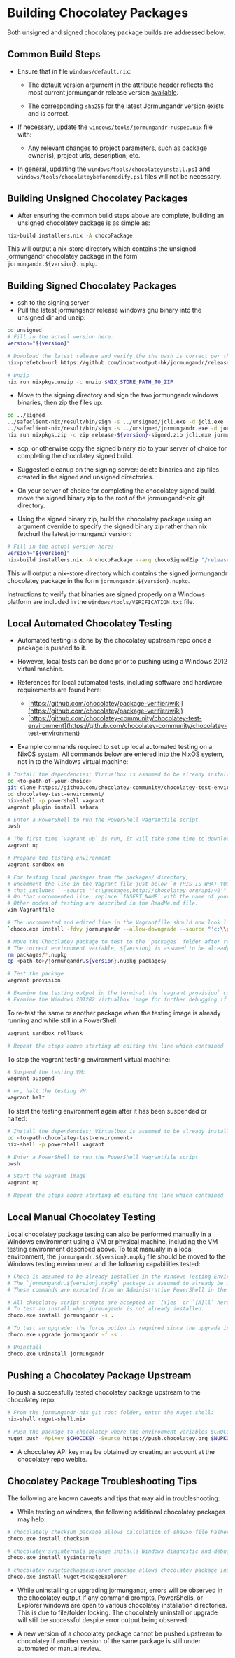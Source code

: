 # Building Chocolatey Packages

Both unsigned and signed chocolatey package builds are addressed below.

## Common Build Steps

- Ensure that in file `windows/default.nix`:

	-  The default version argument in the attribute header reflects the most current jormungandr release version [available](https://github.com/input-output-hk/jormungandr/releases).

	- The corresponding `sha256` for the latest Jormungandr version exists and is correct.

- If necessary, update the `windows/tools/jormungandr-nuspec.nix` file with:
	- Any relevant changes to project parameters, such as package owner(s), project urls, description, etc.

- In general, updating the `windows/tools/chocolateyinstall.ps1` and `windows/tools/chocolateybeforemodify.ps1` files will not be necessary.

## Building Unsigned Chocolatey Packages

- After ensuring the common build steps above are complete, building an unsigned chocolatey package is as simple as:

```sh
nix-build installers.nix -A chocoPackage
```
This will output a nix-store directory which contains the unsigned jormungandr chocolatey package in the form `jormungandr.${version}.nupkg`.

## Building Signed Chocolatey Packages

- ssh to the signing server
- Pull the latest jormungandr release windows gnu binary into the unsigned dir and unzip:

```sh
cd unsigned
# Fill in the actual version here:
version="${version}"

# Download the latest release and verify the sha hash is correct per the `windows/default.nix` file
nix-prefetch-url https://github.com/input-output-hk/jormungandr/releases/download/v${version}/jormungandr-v${version}-x86_64-pc-windows-gnu.zip

# Unzip
nix run nixpkgs.unzip -c unzip $NIX_STORE_PATH_TO_ZIP
```

- Move to the signing directory and sign the two jormungandr windows binaries, then zip the files up:

```sh
cd ../signed
../safeclient-nix/result/bin/sign -s ../unsigned/jcli.exe -d jcli.exe -n "Jormungandr" -u "https://github.com/input-output-hk/jormungandr" -i dcfd5ae14fcf6c13f7f7fc59d005dd7cfedfa212
../safeclient-nix/result/bin/sign -s ../unsigned/jormungandr.exe -d jormungandr.exe -n "Jormungandr" -u "https://github.com/input-output-hk/jormungandr" -i dcfd5ae14fcf6c13f7f7fc59d005dd7cfedfa212
nix run nixpkgs.zip -c zip release-${version}-signed.zip jcli.exe jormungandr.exe
```

- scp, or otherwise copy the signed binary zip to your server of choice for completing the chocolatey signed build.

- Suggested cleanup on the signing server: delete binaries and zip files created in the signed and unsigned directories.

- On your server of choice for completing the chocolatey signed build, move the signed binary zip to the root of the jormungandr-nix git directory.

- Using the signed binary zip, build the chocolatey package using an argument override to specify the signed binary zip rather than nix fetchurl the latest jormungandr version:

```sh
# Fill in the actual version here:
version="${version}"
nix-build installers.nix -A chocoPackage --arg chocoSignedZip "/release-${version}-signed.zip"
```

This will output a nix-store directory which contains the signed jormungandr chocolatey package in the form `jormungandr.${version}.nupkg`.

Instructions to verify that binaries are signed properly on a Windows platform are included in the `windows/tools/VERIFICATION.txt` file.

## Local Automated Chocolatey Testing

- Automated testing is done by the chocolatey upstream repo once a package is pushed to it.

- However, local tests can be done prior to pushing using a Windows 2012 virtual machine.

- References for local automated tests, including software and hardware requirements are found here:
	- [https://github.com/chocolatey/package-verifier/wiki](https://github.com/chocolatey/package-verifier/wiki)
	- [https://github.com/chocolatey-community/chocolatey-test-environment](https://github.com/chocolatey-community/chocolatey-test-environment)

- Example commands required to set up local automated testing on a NixOS system.  All commands below are entered into the NixOS system, not in to the Windows virtual machine:

```sh
# Install the dependencies; Virtualbox is assumed to be already installed as a NixOS option
cd <to-path-of-your-choice>
git clone https://github.com/chocolatey-community/chocolatey-test-environment.git
cd chocolatey-test-environment/
nix-shell -p powershell vagrant
vagrant plugin install sahara

# Enter a PowerShell to run the PowerShell Vagrantfile script
pwsh

# The first time `vagrant up` is run, it will take some time to download a W2012R2 datacenter server image
vagrant up

# Prepare the testing environment
vagrant sandbox on

# For testing local packages from the packages/ directory,
# uncomment the line in the Vagrant file just below `# THIS IS WHAT YOU CHANGE`
# that includes `--source "'c:\packages;http://chocolatey.org/api/v2'"`.
# On that uncommented line, replace `INSERT_NAME` with the name of your local package, without the version number or .nupkg file extension.
# Other modes of testing are described in the ReadMe.md file.
vim Vagrantfile

# The uncommented and edited line in the Vagrantfile should now look like the following (without the `` ticks):
`choco.exe install -fdvy jormungandr --allow-downgrade --source "'c:\\packages;http://chocolatey.org/api/v2/'"`

# Move the Chocolatey package to test to the `packages` folder after removing any other old test packages first
# The correct environment variable, ${version} is assumed to be already substituted into the filename.
rm packages/*.nupkg
cp <path-to>/jormungandr.${version}.nupkg packages/

# Test the package
vagrant provision

# Examine the testing output in the terminal the `vagrant provision` command was run
# Examine the Windows 2012R2 Virtualbox image for further debugging if needed
```

To re-test the same or another package when the testing image is already running and while still in a PowerShell:

```sh
vagrant sandbox rollback

# Repeat the steps above starting at editing the line which contained `INSERT_NAME`
```

To stop the vagrant testing environment virtual machine:

```sh
# Suspend the testing VM:
vagrant suspend

# or, halt the testing VM:
vagrant halt
```

To start the testing environment again after it has been suspended or halted:

```sh
# Install the dependencies; Virtualbox is assumed to be already installed as a NixOS option
cd <to-path-chocolatey-test-environment>
nix-shell -p powershell vagrant

# Enter a PowerShell to run the PowerShell Vagrantfile script
pwsh

# Start the vagrant image
vagrant up

# Repeat the steps above starting at editing the line which contained `INSERT_NAME`
```

## Local Manual Chocolatey Testing

Local chocolatey package testing can also be performed manually in a Windows environment using a VM or physical machine, including the VM testing environment described above.  To test manually in a local environment, the `jormungandr.${version}.nupkg` file should be moved to the Windows testing environment and the following capabilities tested:

```sh
# Choco is assumed to be already installed in the Windows Testing Environment (WTE) from an Administrator PowerShell.
# The `jormungandr.${version}.nupkg` package is assumed to already be in an otherwise empty current directory and where the ${version} variable has already be substituted into the filename.
# These commands are executed from an Administrative PowerShell in the WTE.

# All chocolatey script prompts are accepted as `[Y]es` or `[A]ll` here and below.
# To test an install when jormungandr is not already installed:
choco.exe install jormungandr -s .

# To test an upgrade; the force option is required since the upgrade is still the same version:
choco.exe upgrade jormungandr -f -s .

# Uninstall
choco.exe uninstall jormungandr
```

## Pushing a Chocolatey Package Upstream

To push a successfully tested chocolatey package upstream to the chocolatey repo:

```sh
# From the jormungandr-nix git root folder, enter the nuget shell:
nix-shell nuget-shell.nix

# Push the package to chocolatey where the environment variables $CHOCOKEY and $NUPKGFILE are substituted appropriately:
nuget push -ApiKey $CHOCOKEY -Source https://push.chocolatey.org $NUPKGFILE -Verbosity detailed
```
- A chocolatey API key may be obtained by creating an account at the chocolatey repo webite.

## Chocolatey Package Troubleshooting Tips

The following are known caveats and tips that may aid in troubleshooting:

- While testing on windows, the following additional chocolatey packages may help:

```sh
# chocolately checksum package allows calculation of sha256 file hashes on Windows
choco.exe install checksum

# chocolatey sysinternals package installs Windows diagnostic and debug tools
choco.exe install sysinternals

# chocolatey nugetpackageexplorer package allows chocolatey package inspection and modification
choco.exe install NugetPackageExplorer
```

- While uninstalling or upgrading jormungandr, errors will be observed in the chocolatey output if any command prompts, PowerShells, or Explorer windows are open to various chocolatey installation directories.  This is due to file/folder locking.  The chocolately uninstall or upgrade will still be successful despite error output being observed.

- A new version of a chocolatey package cannot be pushed upstream to chocolatey if another version of the same package is still under automated or manual review.
